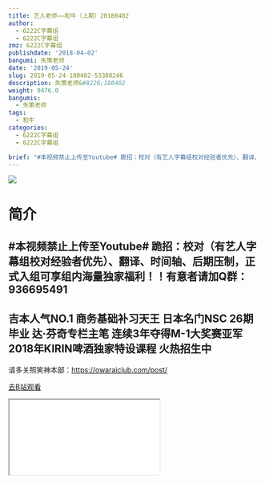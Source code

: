 ```yaml
---
title: 艺人老师——和牛（上期）20180402
author:
  - 6222C字幕组
  - 6222C字幕组
zmz: 6222C字幕组
publishdate: '2018-04-02'
bangumi: 失策老师
date: '2019-05-24'
slug: 2019-05-24-180402-53380246
description: 失策老师&#8226;180402
weight: 9476.0
bangumis: 
  - 失策老师
tags:
  - 和牛
categories:
  - 6222C字幕组
  - 6222C字幕组

brief: "#本视频禁止上传至Youtube# 跪招：校对（有艺人字幕组校对经验者优先）、翻译、时间轴、后期压制，正式入组可享组内海量独家福利！！有意者请加Q群：936695491 ---------------------- 吉本人气NO.1 商务基础补习天王 日本名门NSC 26期毕业 达·芬奇专栏主笔 连续3年夺得M-1大奖赛亚军 2018年KIRIN啤酒独家特设课程 火热招生中 ----------------------- 请多关照笑神本部：https://owaraiclub.com/post/"
---
```

![](https://raw.githubusercontent.com/tcgriffith/owaraisite/master/static/tmpimg/c9d52369918a1df690ac70666f3dfa739129f612.jpg.480.jpg)
# 简介  
#本视频禁止上传至Youtube#
跪招：校对（有艺人字幕组校对经验者优先）、翻译、时间轴、后期压制，正式入组可享组内海量独家福利！！有意者请加Q群：936695491
----------------------
吉本人气NO.1
商务基础补习天王
日本名门NSC 26期毕业
达·芬奇专栏主笔
连续3年夺得M-1大奖赛亚军
2018年KIRIN啤酒独家特设课程
火热招生中
-----------------------
请多关照笑神本部：https://owaraiclub.com/post/  

[去B站观看](https://www.bilibili.com/video/av53380246/)
<div class ="resp-container"><iframe class="testiframe" src="//player.bilibili.com/player.html?aid=53380246"", scrolling="no", allowfullscreen="true" > </iframe></div> 
